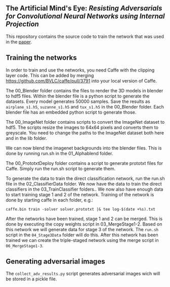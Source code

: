 ## The Artificial Mind's Eye: *Resisting Adversarials for Convolutional Neural Networks using Internal Projection*

This repository contains the source code to train the network that was used in
the [paper](https://www.techfak.uni-bielefeld.de/~fschleif/mlr/mlr_04_2016.pdf).

Training the networks
---------------------
In order to train and use the networks, you need Caffe with the clipping layer
code. This can be added by merging https://github.com/BVLC/caffe/pull/3791 into
your local version of Caffe.

The 00_Blender folder contains the files to render the 3D models in blender to
hdf5 files. Within the blender file is a python script to generate the
datasets. Every model generates 50000 samples. Save the results as ``airplane_s1.h5``,
``suzanne_s1.h5`` and ``tux_s1.h5`` in the 00_Blender folder. Each blender file
has an embedded python script to generate those.

The 00_ImageNet folder contains scripts to convert the ImageNet dataset to
hdf5. The scripts resize the images to 64x64 pixels and converts them to
greyscale. You need to change the paths to the ImageNet dataset both here and
in the lib folder.

We can now blend the imagenet backgrounds into the blender files. This is done
by running run.sh in the 01_Alphablend folder. 

The 00_PrototxtDeploy folder contains a script to generate prototxt files for
Caffe. Simply run the run.sh script to generate them.

To generate the data to train the direct classification network, run the run.sh
file in the 02_ClassifierData folder. We now have the data to train the
direct classifiers in the 03_TrainClassifier folders..
We now also have enough data to start training stage 1 and 2 of the network.
Training of the network is done by starting caffe in each folder, e.g.:
```
caffe.bin train -solver solver.prototxt |& tee log-$(date +%s).txt
```
After the networks have been trained, stage 1 and 2 can be merged. This is done
by executing the copy weights script in 03_MergeStage1-2. Based on this network
we will generate data for stage 3 of the network. The `run.sh` script in the
`04_Stage3Data` folder will do this. After this network has been trained we can
create the triple-staged network using the merge script in `06_MergeStage1-3`.

Generating adversarial images
-----------------------------
The `collect_adv_results.py` script generates adversarial images wich will be
stored in a pickle file.
